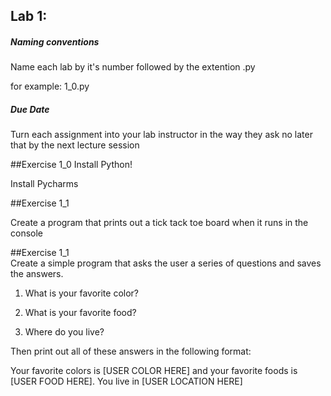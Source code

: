 ## Lab 1: 
 
##### Naming conventions 
Name each lab by it's number followed by the extention .py 

for example: 1_0.py 


##### Due Date 

Turn each assignment into your lab instructor in the way they ask no later that by the next lecture session  

##Exercise 1_0 
Install Python! 

Install Pycharms  


##Exercise 1_1 

Create a program that prints out a tick tack toe board when it runs in the console 


##Exercise 1_1  
Create a simple program that asks the user a series of questions and saves the answers.  
 
1. What is your favorite color?  

2. What is your favorite food?  

3. Where do you live?  

Then print out all of these answers in the following format:  

Your favorite colors is [USER COLOR HERE] and your favorite foods is [USER FOOD HERE]. You live in [USER LOCATION HERE] 